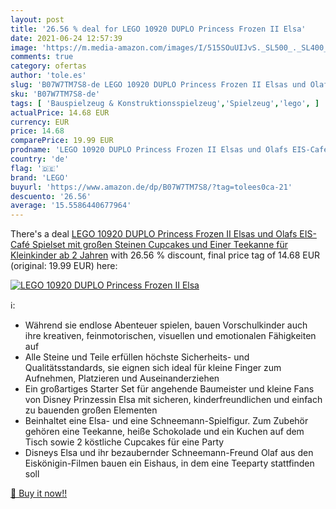 ```yaml
---
layout: post
title: '26.56 % deal for LEGO 10920 DUPLO Princess Frozen II Elsa'
date: 2021-06-24 12:57:39
image: 'https://m.media-amazon.com/images/I/515SOuUIJvS._SL500_._SL400_.jpg'
comments: true
category: ofertas
author: 'tole.es'
slug: 'B07W7TM7S8-de LEGO 10920 DUPLO Princess Frozen II Elsas und Olafs EIS-...'
sku: 'B07W7TM7S8-de'
tags: [ 'Bauspielzeug & Konstruktionsspielzeug','Spielzeug','lego', ]
actualPrice: 14.68 EUR
currency: EUR
price: 14.68
comparePrice: 19.99 EUR
prodname: 'LEGO 10920 DUPLO Princess Frozen II Elsas und Olafs EIS-Café Spielset mit großen Steinen  Cupcakes und Einer Teekanne  für Kleinkinder ab 2 Jahren'
country: 'de'
flag: '🇩🇪'
brand: 'LEGO'
buyurl: 'https://www.amazon.de/dp/B07W7TM7S8/?tag=tolees0ca-21'
descuento: '26.56'
average: '15.5586440677964'
---
```


There's a deal [LEGO 10920 DUPLO Princess Frozen II Elsas und Olafs EIS-Café Spielset mit großen Steinen  Cupcakes und Einer Teekanne  für Kleinkinder ab 2 Jahren](https://www.amazon.de/dp/B07W7TM7S8/?tag=tolees0ca-21)  with  26.56 % discount, final price tag of  14.68 EUR (original: 19.99 EUR) here:

[![LEGO 10920 DUPLO Princess Frozen II Elsa](https://m.media-amazon.com/images/I/515SOuUIJvS._SL500_._SL400_.jpg)](https://www.amazon.de/dp/B07W7TM7S8/?tag=tolees0ca-21)

ℹ️:

- Während sie endlose Abenteuer spielen, bauen Vorschulkinder auch ihre kreativen, feinmotorischen, visuellen und emotionalen Fähigkeiten auf
- Alle Steine und Teile erfüllen höchste Sicherheits- und Qualitätsstandards, sie eignen sich ideal für kleine Finger zum Aufnehmen, Platzieren und Auseinanderziehen
- Ein großartiges Starter Set für angehende Baumeister und kleine Fans von Disney Prinzessin Elsa mit sicheren, kinderfreundlichen und einfach zu bauenden großen Elementen
- Beinhaltet eine Elsa- und eine Schneemann-Spielfigur. Zum Zubehör gehören eine Teekanne, heiße Schokolade und ein Kuchen auf dem Tisch sowie 2 köstliche Cupcakes für eine Party
- Disneys Elsa und ihr bezaubernder Schneemann-Freund Olaf aus den Eiskönigin-Filmen bauen ein Eishaus, in dem eine Teeparty stattfinden soll

[🛒 Buy it now!!](https://www.amazon.de/dp/B07W7TM7S8/?tag=tolees0ca-21)
